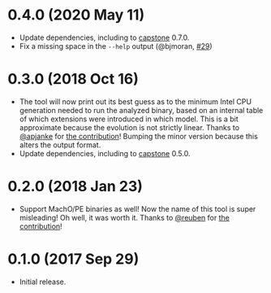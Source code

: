 # 0.4.0 (2020 May 11)

- Update dependencies, including to
  [capstone](https://crates.io/crates/capstone) 0.7.0.
- Fix a missing space in the `--help` output (@bjmoran,
  [#29](https://github.com/pkgw/elfx86exts/pull/29))


# 0.3.0 (2018 Oct 16)

- The tool will now print out its best guess as to the minimum Intel CPU
  generation needed to run the analyzed binary, based on an internal table of
  which extensions were introduced in which model. This is a bit approximate
  because the evolution is not strictly linear. Thanks to
  [@apjanke](https://github.com/apjanke) for
  [the contribution](https://github.com/pkgw/elfx86exts/pull/10)! Bumping the
  minor version because this alters the output format.
- Update dependencies, including to
  [capstone](https://crates.io/crates/capstone) 0.5.0.


# 0.2.0 (2018 Jan 23)

- Support MachO/PE binaries as well! Now the name of this tool is super
  misleading! Oh well, it was worth it. Thanks to
  [@reuben](https://github.com/reuben) for
  [the contribution](https://github.com/pkgw/elfx86exts/pull/1)!


# 0.1.0 (2017 Sep 29)

- Initial release.
